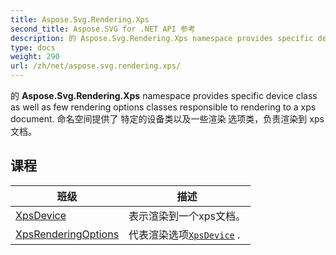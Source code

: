 ```yaml
---
title: Aspose.Svg.Rendering.Xps
second_title: Aspose.SVG for .NET API 参考
description: 的 Aspose.Svg.Rendering.Xps namespace provides specific device class as well as few rendering options classes responsible to rendering to a xps document. 命名空间提供了 特定的设备类以及一些渲染 选项类负责渲染到 xps 文档
type: docs
weight: 290
url: /zh/net/aspose.svg.rendering.xps/
---
```

的 **Aspose.Svg.Rendering.Xps** namespace provides specific device class as well as few rendering options classes responsible to rendering to a xps document. 命名空间提供了 特定的设备类以及一些渲染 选项类，负责渲染到 xps 文档。

## 课程

| 班级 | 描述 |
| --- | --- |
| [XpsDevice](./xpsdevice/) | 表示渲染到一个xps文档。 |
| [XpsRenderingOptions](./xpsrenderingoptions/) | 代表渲染选项[`XpsDevice`](../aspose.svg.rendering.xps/xpsdevice/) . |


